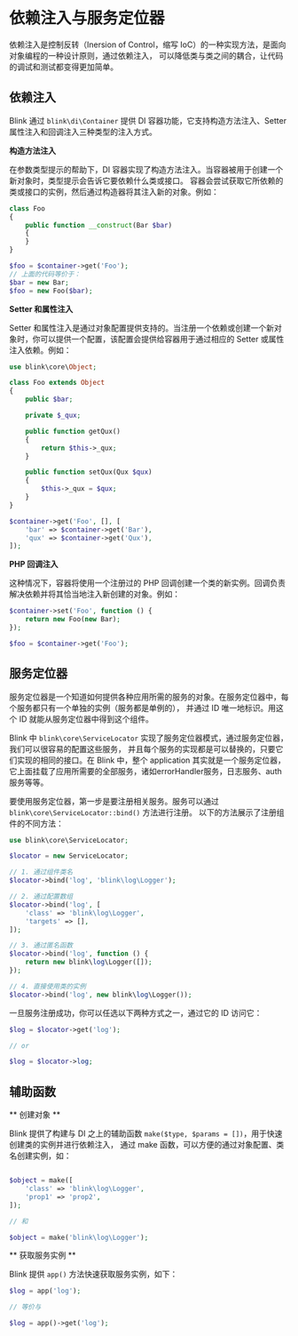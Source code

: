 依赖注入与服务定位器
================

依赖注入是控制反转（Inersion of Control，缩写 IoC）的一种实现方法，是面向对象编程的一种设计原则，通过依赖注入，
可以降低类与类之间的耦合，让代码的调试和测试都变得更加简单。

依赖注入
-------

Blink 通过 `blink\di\Container` 提供 DI 容器功能，它支持构造方法注入、Setter属性注入和回调注入三种类型的注入方式。


**构造方法注入**

在参数类型提示的帮助下，DI 容器实现了构造方法注入。当容器被用于创建一个新对象时，类型提示会告诉它要依赖什么类或接口。
容器会尝试获取它所依赖的类或接口的实例，然后通过构造器将其注入新的对象。例如：

```php
class Foo
{
    public function __construct(Bar $bar)
    {
    }
}

$foo = $container->get('Foo');
// 上面的代码等价于：
$bar = new Bar;
$foo = new Foo($bar);
```

**Setter 和属性注入**

Setter 和属性注入是通过对象配置提供支持的。当注册一个依赖或创建一个新对象时，你可以提供一个配置，该配置会提供给容器用于通过相应的
Setter 或属性注入依赖。例如：

```php
use blink\core\Object;

class Foo extends Object
{
    public $bar;

    private $_qux;

    public function getQux()
    {
        return $this->_qux;
    }

    public function setQux(Qux $qux)
    {
        $this->_qux = $qux;
    }
}

$container->get('Foo', [], [
    'bar' => $container->get('Bar'),
    'qux' => $container->get('Qux'),
]);

```

**PHP 回调注入**

这种情况下，容器将使用一个注册过的 PHP 回调创建一个类的新实例。回调负责解决依赖并将其恰当地注入新创建的对象。例如：

```php
$container->set('Foo', function () {
    return new Foo(new Bar);
});

$foo = $container->get('Foo');
```


服务定位器
---------

服务定位器是一个知道如何提供各种应用所需的服务的对象。在服务定位器中，每个服务都只有一个单独的实例（服务都是单例的），
并通过 ID 唯一地标识。用这个 ID 就能从服务定位器中得到这个组件。

Blink 中 `blink\core\ServiceLocator` 实现了服务定位器模式，通过服务定位器，我们可以很容易的配置这些服务，
并且每个服务的实现都是可以替换的，只要它们实现的相同的接口。在 Blink 中，整个 application 其实就是一个服务定位器，
它上面挂载了应用所需要的全部服务，诸如errorHandler服务，日志服务、auth服务等等。

要使用服务定位器，第一步是要注册相关服务。服务可以通过 `blink\core\ServiceLocator::bind()` 方法进行注册。
以下的方法展示了注册组件的不同方法：

```php
use blink\core\ServiceLocator;

$locator = new ServiceLocator;

// 1. 通过组件类名
$locator->bind('log', 'blink\log\Logger');

// 2. 通过配置数组
$locator->bind('log', [
    'class' => 'blink\log\Logger',
    'targets' => [],
]);

// 3. 通过匿名函数
$locator->bind('log', function () {
    return new blink\log\Logger([]);
});

// 4. 直接使用类的实例
$locator->bind('log', new blink\log\Logger());

```

一旦服务注册成功，你可以任选以下两种方式之一，通过它的 ID 访问它：

```php
$log = $locator->get('log');

// or

$log = $locator->log;
```

辅助函数
-------

** 创建对象 **

Blink 提供了构建与 DI 之上的辅助函数 `make($type, $params = [])`，用于快速创建类的实例并进行依赖注入，
通过 make 函数，可以方便的通过对象配置、类名创建实例，如：

```php

$object = make([
    'class' => 'blink\log\Logger',
    'prop1' => 'prop2',
]);

// 和

$object = make('blink\log\Logger');

```

** 获取服务实例 **

Blink 提供 `app()` 方法快速获取服务实例，如下：

```php
$log = app('log');

// 等价与

$log = app()->get('log');

```
